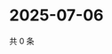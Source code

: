 # 2025-07-06

共 0 条

<!-- BEGIN ZHIHUQUESTIONS -->
<!-- 最后更新时间 Sun Jul 06 2025 14:15:57 GMT+0800 (China Standard Time) -->

<!-- END ZHIHUQUESTIONS -->
